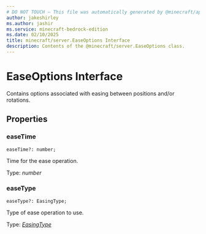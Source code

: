 ```yaml
---
# DO NOT TOUCH — This file was automatically generated by @minecraft/api-docs-generator, to report problems file an issue at https://github.com/Mojang/minecraft-scripting-libraries
author: jakeshirley
ms.author: jashir
ms.service: minecraft-bedrock-edition
ms.date: 02/10/2025
title: minecraft/server.EaseOptions Interface
description: Contents of the @minecraft/server.EaseOptions class.
---
```

# EaseOptions Interface

Contains options associated with easing between positions and/or rotations.

## Properties

### **easeTime**
`easeTime?: number;`

Time for the ease operation.

Type: *number*

### **easeType**
`easeType?: EasingType;`

Type of ease operation to use.

Type: [*EasingType*](EasingType.md)
